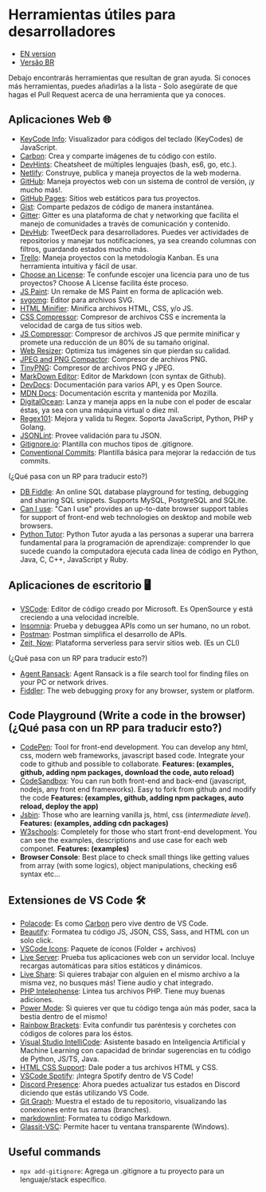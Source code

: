 # Herramientas útiles para desarrolladores

- [EN version](README.md)
- [Versão BR](README-BR.md)

Debajo encontrarás herramientas que resultan de gran ayuda. Si conoces más herramientas, puedes añadirlas a la lista - Solo asegúrate de que hagas el Pull Request acerca de una herramienta que ya conoces.

## Aplicaciones Web 🌐

- [KeyCode Info](https://keycode.info/): Visualizador para códigos del teclado (KeyCodes) de JavaScript.
- [Carbon](https://carbon.now.sh): Crea y comparte imágenes de tu código con estilo.
- [DevHints](https://devhints.io/): Cheatsheet de múltiples lenguajes (bash, es6, go, etc.).
- [Netlify](https://www.netlify.com/): Construye, publica y maneja proyectos de la web moderna.
- [GitHub](https://github.com/): Maneja proyectos web con un sistema de control de versión, ¡y mucho más!.
- [GitHub Pages](https://pages.github.com/): Sitios web estáticos para tus proyectos.
- [Gist](https://gist.github.com/): Comparte pedazos de código de manera instantánea.
- [Gitter](https://gitter.im/): Gitter es una plataforma de chat y networking que facilita el manejo de comunidades a través de comunicación y contenido.
- [DevHub](https://devhubapp.com/): TweetDeck para desarrolladores. Puedes ver actividades de repositorios y manejar tus notificaciones, ya sea creando columnas con filtros, guardando estados mucho más.
- [Trello](https://trello.com/en): Maneja proyectos con la metodología Kanban. Es una herramienta intuitiva y fácil de usar.
- [Choose an License](https://choosealicense.com/): Te confunde escojer una licencia para uno de tus proyectos? Choose A License facilita éste proceso.
- [JS Paint](https://jspaint.app/): Un remake de MS Paint en forma de aplicación web.
- [svgomg](https://jakearchibald.github.io/svgomg/): Editor para archivos SVG.
- [HTML Minifier](https://www.willpeavy.com/minifier/): Minifica archivos HTML, CSS, y/o JS.
- [CSS Compressor](https://csscompressor.com/): Compresor de archivos CSS e incrementa la velocidad de carga de tus sitios web.
- [JS Compressor](https://jscompress.com/): Compresor de archivos JS que permite minificar y promete una reducción de un 80% de su tamaño original.
- [Web Resizer](http://webresizer.com/resizer/): Optimiza tus imágenes sin que pierdan su calidad.
- [JPEG and PNG Compactor](https://compresspng.com/es/): Compresor de archivos PNG.
- [TinyPNG](https://tinypng.com/): Compresor de archivos PNG y JPEG.
- [MarkDown Editor](https://jbt.github.io/markdown-editor/): Editor de Markdown (con syntax de Github).
- [DevDocs](https://devdocs.io/): Documentación para varios API, y es Open Source.
- [MDN Docs](https://developer.mozilla.org/en-US/): Documentación escrita y mantenida por Mozilla.
- [DigitalOcean](https://www.digitalocean.com/): Lanza y maneja apps en la nube con el poder de escalar éstas, ya sea con una máquina virtual o diez mil.
- [Regex101](https://regex101.com/): Mejora y valida tu Regex. Soporta JavaScript, Python, PHP y Golang.
- [JSONLint](https://jsonlint.com/): Provee validación para tu JSON.
- [Gitignore.io](https://www.gitignore.io/): Plantilla con muchos tipos de .gitignore.
- [Conventional Commits](https://www.conventionalcommits.org): Plantilla básica para mejorar la redacción de tus commits.

(¿Qué pasa con un RP para traducir esto?)

- [DB Fiddle](https://www.db-fiddle.com/): An online SQL database playground for testing, debugging and sharing SQL snippets. Supports MySQL, PostgreSQL and SQLite.
- [Can I use](https://caniuse.com): "Can I use" provides an up-to-date browser support tables for support of front-end web technologies on desktop and mobile web browsers.
- [Python Tutor](http://pythontutor.com/): Python Tutor ayuda a las personas a superar una barrera fundamental para la programación de aprendizaje: comprender lo que sucede cuando la computadora ejecuta cada línea de código en Python, Java, C, C++, JavaScript y Ruby.

## Aplicaciones de escritorio 🖥

- [VSCode](https://code.visualstudio.com/): Editor de código creado por Microsoft. Es OpenSource y está creciendo a una velocidad increíble.
- [Insomnia](https://insomnia.rest/): Prueba y debuggea APIs como un ser humano, no un robot.
- [Postman](https://www.getpostman.com/): Postman simplifica el desarrollo de APIs.
- [Zeit, Now](https://zeit.co/): Plataforma serverless para servir sitios web. (Es un CLI)

(¿Qué pasa con un RP para traducir esto?)

- [Agent Ransack](https://www.mythicsoft.com/agentransack/): Agent Ransack is a file search tool for finding files on your PC or network drives.
- [Fiddler](https://www.telerik.com/fiddler): The web debugging proxy for any browser, system or platform.

## Code Playground (Write a code in the browser) (¿Qué pasa con un RP para traducir esto?)

- [CodePen](https://codepen.io/): Tool for front-end development. You can develop any html, css, modern web frameworks, javascript based code. Integrate your code to github and possible to collaborate. **Features: (examples, github, adding npm packages, download the code, auto reload)**
- [CodeSandbox](https://codesandbox.io/): You can run both front-end and back-end (javascript, nodejs, any front end frameworks). Easy to fork from github and modify the code **Features: (examples, github, adding npm packages, auto reload, deploy the app)**
- [Jsbin](https://jsbin.com/): Those who are learning vanilla js, html, css (_intermediate level_). **Features: (examples, adding cdn packages)**
- [W3schools](https://www.w3schools.com/): Completely for those who start front-end development. You can see the examples, descriptions and use case for each web componet. **Features: (examples)**
- **Browser Console**: Best place to check small things like getting values from array (with some logics), object manipulations, checking es6 syntax etc...

## Extensiones de VS Code 🛠

- [Polacode](https://marketplace.visualstudio.com/items?itemName=pnp.polacode): Es como [Carbon](https://carbon.now.sh) pero vive dentro de VS Code.
- [Beautify](https://marketplace.visualstudio.com/items?itemName=HookyQR.beautify): Formatea tu código JS, JSON, CSS, Sass, and HTML con un solo click.
- [VSCode Icons](https://marketplace.visualstudio.com/items?itemName=vscode-icons-team.vscode-icons): Paquete de íconos (Folder + archivos)
- [Live Server](https://marketplace.visualstudio.com/items?itemName=ritwickdey.LiveServer): Prueba tus aplicaciones web con un servidor local. Incluye recargas automáticas para sitios estáticos y dinámicos.
- [Live Share](https://marketplace.visualstudio.com/items?itemName=MS-vsliveshare.vsliveshare-pack): Si quieres trabajar con alguien en el mismo archivo a la misma vez, no busques más! Tiene audio y chat integrado.
- [PHP Intelephense](https://marketplace.visualstudio.com/items?itemName=bmewburn.vscode-intelephense-client): Lintea tus archivos PHP. Tiene muy buenas adiciones.
- [Power Mode](https://marketplace.visualstudio.com/items?itemName=hoovercj.vscode-power-mode): Si quieres ver que tu código tenga aún más poder, saca la bestia dentro de el mismo!
- [Rainbow Brackets](https://marketplace.visualstudio.com/items?itemName=2gua.rainbow-brackets): Evita confundir tus paréntesis y corchetes con códigos de colores para los éstos.
- [Visual Studio IntelliCode](https://marketplace.visualstudio.com/items?itemName=VisualStudioExptTeam.vscodeintellicode): Asistente basado en Inteligencia Artificial y Machine Learning con capacidad de brindar sugerencias en tu código de Python, JS/TS, Java.
- [HTML CSS Support](https://marketplace.visualstudio.com/items?itemName=ecmel.vscode-html-css): Dale poder a tus archivos HTML y CSS.
- [VSCode Spotify](https://marketplace.visualstudio.com/items?itemName=shyykoserhiy.vscode-spotify): ¡Integra Spotify dentro de VS Code!
- [Discord Presence](https://marketplace.visualstudio.com/items?itemName=icrawl.discord-vscode): Ahora puedes actualizar tus estados en Discord diciendo que estás utilizando VS Code.
- [Git Graph](https://marketplace.visualstudio.com/items?itemName=mhutchie.git-graph): Muestra el estado de tu repositorio, visualizando las conexiones entre tus ramas (branches).
- [markdownlint](https://marketplace.visualstudio.com/items?itemName=DavidAnson.vscode-markdownlint): Formatea tu código Markdown.
- [Glassit-VSC](https://marketplace.visualstudio.com/items?itemName=s-nlf-fh.glassit): Permite hacer tu ventana transparente (Windows).

## Useful commands

- `npx add-gitignore`: Agrega un .gitignore a tu proyecto para un lenguaje/stack específico.
